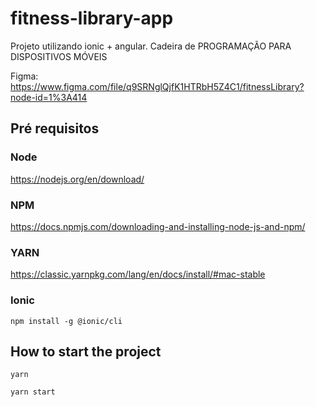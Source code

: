 # fitness-library-app

Projeto utilizando ionic + angular. Cadeira de PROGRAMAÇÃO PARA DISPOSITIVOS MÓVEIS

Figma: https://www.figma.com/file/q9SRNglQjfK1HTRbH5Z4C1/fitnessLibrary?node-id=1%3A414


## Pré requisitos
### Node
  https://nodejs.org/en/download/
### NPM
  https://docs.npmjs.com/downloading-and-installing-node-js-and-npm/
### YARN
  https://classic.yarnpkg.com/lang/en/docs/install/#mac-stable
### Ionic 
  ```
  npm install -g @ionic/cli
  ```  

  ## How to start the project
```
yarn
```  
```
yarn start
```  
